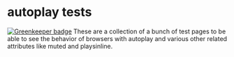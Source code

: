 # autoplay tests

[![Greenkeeper badge](https://badges.greenkeeper.io/videojs/autoplay-tests.svg)](https://greenkeeper.io/)
These are a collection of a bunch of test pages to be able to see the behavior of browsers with autoplay and various other related attributes like muted and playsinline.
